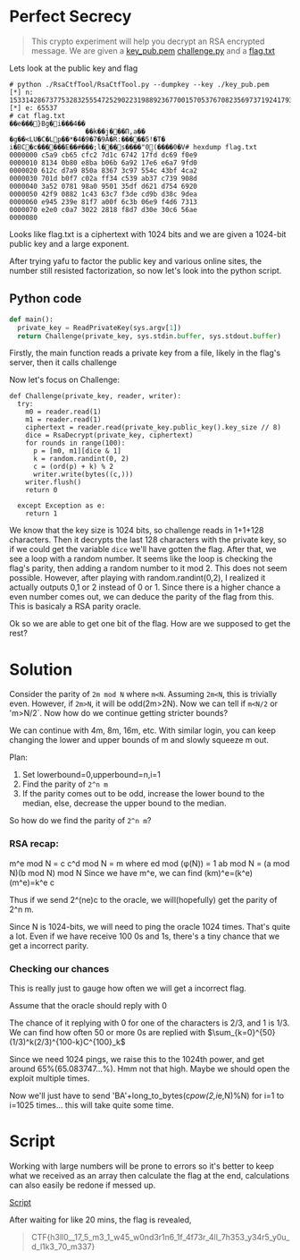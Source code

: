 # Perfect Secrecy
>This crypto experiment will help you decrypt an RSA encrypted message.
We are given a [key_pub.pem](./key_pub.pem) [challenge.py](./challenge.py) and a [flag.txt](./flag.txt)

Lets look at the public key and flag

```
# python ./RsaCtfTool/RsaCtfTool.py --dumpkey --key ./key_pub.pem 
[*] n: 153314286737753283255547252902231988923677001570537670823569737192417931917849858323550190365704182153062786056662711312188848241990605760007378096173801480759292810572306932509446953082431394351272757346605609898944553806892979792999103404028562806843687533668219905113924888506316958727392199113512716600273
[*] e: 65537
# cat flag.txt 
��e���}Bg�i���4��
                   ��k��j���П,a��
�g��<LU�C�Lp��*�4�9�7�9Ǎ�R:�����5!�T� i�BC�c���͌���E��#���;l���s����"0(����0�V# hexdump flag.txt 
0000000 c5a9 cb65 cfc2 7d1c 6742 17fd dc69 f0e9
0000010 8134 0b80 e8ba b06b 6a92 17e6 e6a7 9fd0
0000020 612c d7a9 850a 8367 3c97 554c 43bf 4ca2
0000030 701d b0f7 c02a ff34 c539 ab37 c739 908d
0000040 3a52 0781 98a0 9501 35df d621 d754 6920
0000050 42f9 0882 1c43 63c7 f3de cd9b d38c 9dea
0000060 e945 239e 81f7 a00f 6c3b 06e9 f4d6 7313
0000070 e2e0 c0a7 3022 2818 f8d7 d30e 30c6 56ae
0000080

```

Looks like flag.txt is a ciphertext with 1024 bits and we are given a 1024-bit public key and a large exponent.

After trying yafu to factor the public key and various online sites, the number still resisted factorization, so now let's look into the python script.

## Python code

```python
def main():
  private_key = ReadPrivateKey(sys.argv[1])
  return Challenge(private_key, sys.stdin.buffer, sys.stdout.buffer)
```

Firstly, the main function reads a private key from a file, likely in the flag's server, then it calls challenge

Now let's focus on Challenge:

```
def Challenge(private_key, reader, writer):
  try:
    m0 = reader.read(1)
    m1 = reader.read(1)
    ciphertext = reader.read(private_key.public_key().key_size // 8)
    dice = RsaDecrypt(private_key, ciphertext)
    for rounds in range(100):
      p = [m0, m1][dice & 1]
      k = random.randint(0, 2)
      c = (ord(p) + k) % 2
      writer.write(bytes((c,)))
    writer.flush()
    return 0

  except Exception as e:
    return 1
```

We know that the key size is 1024 bits, so challenge reads in 1+1+128 characters. Then it decrypts the last 128 characters with the private key, so if we could get the variable `dice` we'll have gotten the flag. After that, we see a loop with a random number. It seems like the loop is checking the flag's parity, then adding a random number to it mod 2. This does not seem possible. However, after playing with random.randint(0,2), I realized it actually outputs 0,1 or 2 instead of 0 or 1. Since there is a higher chance a even number comes out, we can deduce the parity of the flag from this. This is basicaly a RSA parity oracle.

Ok so we are able to get one bit of the flag. How are we supposed to get the rest? 

# Solution

Consider the parity of `2m mod N` where `m<N`. Assuming `2m<N`, this is trivially even. However, if `2m>N`, it will be odd(2m>2N). Now we can tell if `m<N/2` or 'm>N/2`. Now how do we continue getting stricter bounds?

We can continue with 4m, 8m, 16m, etc. With similar login, you can keep changing the lower and upper bounds of m and slowly squeeze m out.

Plan:
1. Set lowerbound=0,upperbound=n,i=1
2. Find the parity of `2^n m`
3. If the parity comes out to be odd, increase the lower bound to the median, else, decrease the upper bound to the median.

So how do we find the parity of `2^n m`?

### RSA recap:

m^e mod N = c
c^d mod N = m where ed mod (φ(N)) = 1
ab mod N = (a mod N)(b mod N) mod N
Since we have m^e, we can find (km)^e=(k^e)(m^e)=k^e c

Thus if we send 2^(ne)c to the oracle, we will(hopefully) get the parity of 2^n m.

Since N is 1024-bits, we will need to ping the oracle 1024 times. That's quite a lot. Even if we have receive 100 0s and 1s, there's a tiny chance that we get a incorrect parity.

### Checking our chances

This is really just to gauge how often we will get a incorrect flag.

Assume that the oracle should reply with 0

The chance of it replying with 0 for one of the characters is 2/3, and 1 is 1/3. We can find how often 50 or more 0s are replied with $\sum_{k=0}^{50}(1/3)^k(2/3)^{100-k}C^{100}_k$

Since we need 1024 pings, we raise this to the 1024th power, and get around 65%(65.083747...%). Hmm not that high. Maybe we should open the exploit multiple times.

Now we'll just have to send 'BA'+long_to_bytes(c*pow(2,i*e,N)%N) for i=1 to i=1025 times... this will take quite some time.

# Script

Working with large numbers will be prone to errors so it's better to keep what we received as an array then calculate the flag at the end, calculations can also easily be redone if messed up.

[Script](./script.py)

After waiting for like 20 mins, the flag is revealed,

>CTF{h3ll0\_\_17\_5\_m3\_1\_w45\_w0nd3r1n6\_1f\_4f73r\_4ll\_7h353\_y34r5\_y0u\_d\_l1k3\_70\_m337}


